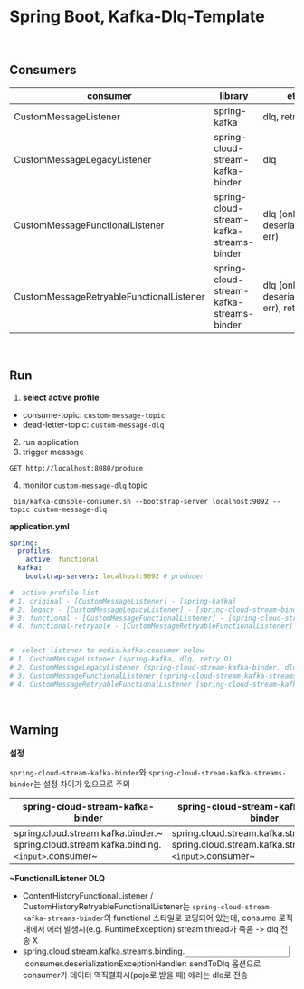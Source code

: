 # Spring Boot, Kafka-Dlq-Template

&nbsp;

## Consumers

consumer | library | etc 
------|----------|------
CustomMessageListener | spring-kafka | dlq, retry
CustomMessageLegacyListener | spring-cloud-stream-kafka-binder | dlq
CustomMessageFunctionalListener | spring-cloud-stream-kafka-streams-binder | dlq (only deserialization err)
CustomMessageRetryableFunctionalListener | spring-cloud-stream-kafka-streams-binder | dlq (only deserialization err), retry

&nbsp;

## Run 
1. **select active profile**
  - consume-topic: `custom-message-topic` 
  - dead-letter-topic: `custom-message-dlq`
2. run application
3. trigger message
```
GET http://localhost:8080/produce 
```
4. monitor `custom-message-dlq` topic 

```
 bin/kafka-console-consumer.sh --bootstrap-server localhost:9092 --topic custom-message-dlq
```

**application.yml**
```yml
spring:
  profiles:
    active: functional
  kafka:
    bootstrap-servers: localhost:9092 # producer

#  active profile list
# 1. original - [CustomMessageListener] - [spring-kafka]
# 2. legacy - [CustomMessageLegacyListener] - [spring-cloud-stream-binder-kafka]
# 3. functional - [CustomMessageFunctionalListener] - [spring-cloud-stream-binder-kafka-stream]
# 4. functional-retryable - [CustomMessageRetryableFunctionalListener] - [spring-cloud-stream-binder-kafka-stream]


#  select listener to media.kafka.consumer below
# 1. CustomMessageListener (spring-kafka, dlq, retry O)
# 2. CustomMessageLegacyListener (spring-cloud-stream-kafka-binder, dlq)
# 3. CustomMessageFunctionalListener (spring-cloud-stream-kafka-streams-binder, dlq (only deserialization err))
# 4. CustomMessageRetryableFunctionalListener (spring-cloud-stream-kafka-streams-binder, dlq (only deserialization err), retry O)
```

&nbsp;

## Warning

**설정**

`spring-cloud-stream-kafka-binder`와 `spring-cloud-stream-kafka-streams-binder`는 설정 차이가 있으므로 주의

spring-cloud-stream-kafka-binder | spring-cloud-stream-kafka-streams-binder
---------------|------------
spring.cloud.stream.kafka.binder.~ <br> spring.cloud.stream.kafka.binding.`<input>`.consumer~   | spring.cloud.stream.kafka.streams.binder.~ <br> spring.cloud.stream.kafka.streams.binding.`<input>`.consumer~


**~FunctionalListener DLQ**

- ContentHistoryFunctionalListener / CustomHistoryRetryableFunctionalListener는 `spring-cloud-stream-kafka-streams-binder`의 functional 스타일로 코딩되어 있는데, consume 로직 내에서 에러 발생시(e.g. RuntimeException) stream thread가 죽음 -> dlq 전송 X 
- spring.cloud.stream.kafka.streams.binding.<input>.consumer.deserializationExceptionHandler: sendToDlq 옵션으로 consumer가 데이터 역직렬화시(pojo로 받을 때) 에러는 dlq로 전송   

